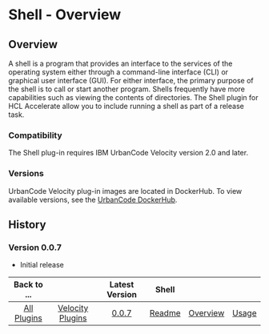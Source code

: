 
# Shell - Overview

## Overview

A shell is a program that provides an interface to the services of the operating system either through a command-line interface (CLI) or graphical user interface (GUI). For either interface, the primary purpose of the shell is to call or start another program. Shells frequently have more capabilities such as viewing the contents of directories. The Shell plugin for HCL Accelerate allow you to include running a shell as part of a release task.

### Compatibility

The Shell plug-in requires IBM UrbanCode Velocity version 2.0 and later.


### Versions

UrbanCode Velocity plug-in images are located in DockerHub. To view available versions, see the [UrbanCode DockerHub](https://hub.docker.com/r/urbancode/ucv-ext-circleci/tags).

## History

### Version 0.0.7

* Initial release



|Back to ...||Latest Version|Shell |||
| :---: | :---: | :---: | :---: | :---: | :---: |
|[All Plugins](../../index.md)|[Velocity Plugins](../README.md)|[0.0.7](https://raw.githubusercontent.com/UrbanCode/IBM-UCV-PLUGINS/main/files/ucv-ext-shell/ucv-ext-shell-0.0.7.tar.zip)|[Readme](README.md)|[Overview](overview.md)|[Usage](usage.md)|[Automation task](Automation-task.md)|
